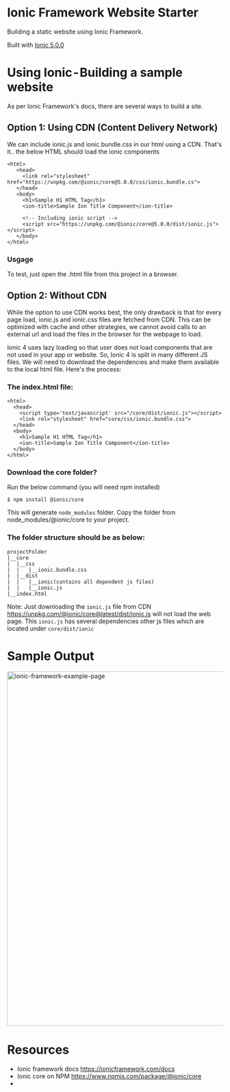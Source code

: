 # Ionic Framework Website Starter
Building a static website using Ionic Framework.

Built with [Ionic 5.0.0](https://ionicframework.com/docs/)

# Using Ionic - Building a sample website
As per Ionic Framework's docs, there are several ways to build a site.

## Option 1: Using CDN (Content Delivery Network)
We can include ionic.js and ionic.bundle.css in our html using a CDN. That's it.. the below HTML should load the ionic components

```
<html>
   <head>     
     <link rel="stylesheet" href="https://unpkg.com/@ionic/core@5.0.0/css/ionic.bundle.cs">  
   </head>
   <body>    
     <h1>Sample H1 HTML Tag</h1>
     <ion-title>Sample Ion Title Component</ion-title>

     <!-- Including ionic script -->
     <script src="https://unpkg.com/@ionic/core@5.0.0/dist/ionic.js"></script>
   </body>
</html>
```

### Usgage
To test, just open the .html file from this project in a browser.


## Option 2: Without CDN
While the option to use CDN works best, the only drawback is that for every page load, ionic.js and ionic.css files are fetched from CDN. This can be optimized with cache and other strategies, we cannot avoid calls to an external url and load the files in the browser for the webpage to load.

Ionic 4 uses lazy loading so that user does not load components that are not used in your app or website. So, Ionic 4 is split in many different JS files. We will need to download the dependencies and make them available to the local html file. Here's the process:

### The index.html file:

```
<html>
  <head>
    <script type='text/javascript' src="/core/dist/ionic.js"></script>
    <link rel="stylesheet" href="core/css/ionic.bundle.css">
  </head>
  <body>
    <h1>Sample H1 HTML Tag</h1>
    <ion-title>Sample Ion Title Component</ion-title>
  </body>
</html>
```

### Download the core folder?

Run the below command (you will need npm installed)

`$ npm install @ionic/core`

This will generate `node_modules` folder. Copy the folder from node_modules/@ionic/core to your project.

### The folder structure should be as below:

```
projectFolder
|__core
|  |__css
|  |   |__ionic.bundle.css
|  |__dist
|  |   |__ionic(contains all dependent js files) 
|  |   |__ionic.js
|__index.html
```

Note: Just downloading the `ionic.js` file from CDN https://unpkg.com/@ionic/core@latest/dist/ionic.js will not load the web page. This `ionic.js` has several dependencies other js files which are located under `core/dist/ionic`


# Sample Output
<img width="827" alt="ionic-framework-example-page" src="https://user-images.githubusercontent.com/902972/79573022-9198c200-8083-11ea-8fa6-8f86752dc970.png">

# Resources
-  Ionic framework docs https://ionicframework.com/docs
- Ionic core on NPM https://www.npmjs.com/package/@ionic/core
- 